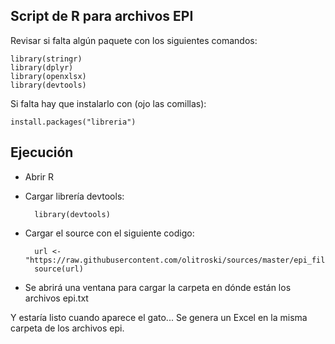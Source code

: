 ## Script de R para archivos EPI

Revisar si falta algún paquete con los siguientes comandos:

	library(stringr)
	library(dplyr)
	library(openxlsx)
	library(devtools)

Si falta hay que instalarlo con (ojo las comillas):

	install.packages("libreria")

## Ejecución

- Abrir R
- Cargar librería devtools:

		library(devtools)

- Cargar el source con el siguiente codigo:  

		url <- "https://raw.githubusercontent.com/olitroski/sources/master/epi_files/script_epi.r"
		source(url)

- Se abrirá una ventana para cargar la carpeta en dónde están los archivos epi.txt

Y estaría listo cuando aparece el gato... Se genera un Excel en la misma carpeta de los archivos epi.

